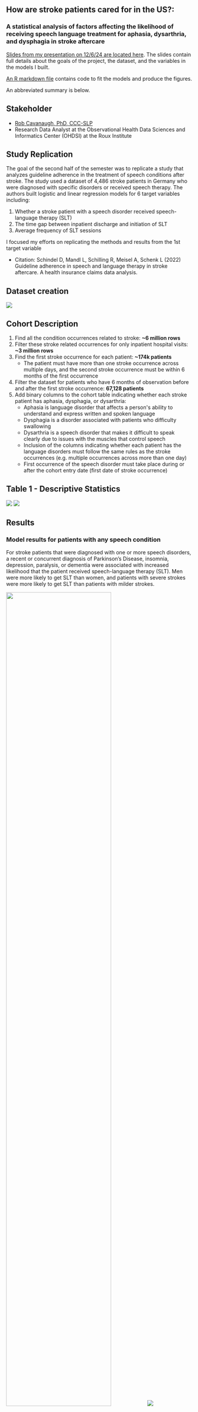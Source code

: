 ## How are stroke patients cared for in the US?:
### A statistical analysis of factors affecting the likelihood of receiving speech language treatment for aphasia, dysarthria, and dysphagia in stroke aftercare

[Slides from my presentation on 12/6/24 are located here](figs/capstone_final_presentation_casey_tilton.pdf). The slides contain full details about the goals of the project, the dataset, and the variables in the models I built.

[An R markdown file](src/analysis/stroke_cohort_analysis.Rmd) contains code to fit the models and produce the figures.

An abbreviated summary is below.

## Stakeholder

* [Rob Cavanaugh, PhD, CCC-SLP](https://roux.northeastern.edu/people/rob-cavanaugh/)
* Research Data Analyst at the Observational Health Data Sciences and Informatics Center (OHDSI) at the Roux Institute


## Study Replication

The goal of the second half of the semester was to replicate a study that analyzes guideline adherence in the treatment of speech conditions after stroke. The study used a dataset of 4,486 stroke patients in Germany who were diagnosed with specific disorders or received speech therapy. The authors built logistic and linear regression models for 6 target variables including:

1. Whether a stroke patient with a speech disorder received speech-language therapy (SLT)
2. The time gap between inpatient discharge and initiation of SLT
3. Average frequency of SLT sessions

I focused my efforts on replicating the methods and results from the 1st target variable

* Citation: Schindel D, Mandl L, Schilling R, Meisel A, Schenk L (2022) Guideline adherence in speech and language therapy in stroke aftercare. A health insurance claims data analysis.

## Dataset creation

<img src= "figs/cohort_creation.png">


## Cohort Description
1. Find all the condition occurrences related to stroke: **~6 million rows**
2. Filter these stroke related occurrences for only inpatient hospital visits: **~3 million rows**
3. Find the first stroke occurrence for each patient: **~174k patients**
    * The patient must have more than one stroke occurrence across multiple days, and the second stroke occurrence must be within 6 months of the first occurrence
4. Filter the dataset for patients who have 6 months of observation before and after the first stroke occurrence: **67,128 patients**
5. Add binary columns to the cohort table indicating whether each stroke patient has aphasia, dysphagia, or dysarthria: 
    * Aphasia is language disorder that affects a person's ability to understand and express written and spoken language
    * Dysphagia is a disorder associated with patients who difficulty swallowing
    * Dysarthria is a speech disorder that makes it difficult to speak clearly due to issues with the muscles that control speech
    * Inclusion of the columns indicating whether each patient has the language disorders must follow the same rules as the stroke occurrences (e.g. multiple occurrences across more than one day)
    * First occurrence of the speech disorder must take place during or after the cohort entry date (first date of stroke occurrence)


## Table 1 - Descriptive Statistics

<img src= "figs/model_analysis/descriptive_stats.png">

<img src= "figs/model_analysis/venn_diagram.png">

## Results

### Model results for patients with any speech condition
For stroke patients that were diagnosed with one or more speech disorders, a recent or concurrent diagnosis of Parkinson’s Disease, insomnia, depression, paralysis, or dementia were associated with increased likelihood that the patient received speech-language therapy (SLT). Men were more likely to get SLT than women, and patients with severe strokes were more likely to get SLT than patients with milder strokes.

<img src= "figs/model_analysis/any_condition_summary.png" width="75%">
<img src= "figs/model_analysis/model_any_condition.png">

### Model results for patients with aphasia

For patients with aphasia, a diagnosis of Parkinson’s or paralysis were the strongest predictors of receiving SLT. A diagnoses of a migraine is associated with a decrease in the likelihood of receiving SLT.

<img src= "figs/model_analysis/aphasia_summary.png" width="75%">
<img src= "figs/model_analysis/aphasia.png">

### Model results for patients with dysphagia

For patients with dysphagia, diagnoses of Parkinson’s, paralysis, insomnia, depression, or dementia, or being a man was associated with a weak but statistically significant increase in the likelihood of receiving SLT.
<img src= "figs/model_analysis/dysphagia_summary.png" width="75%">
<img src= "figs/model_analysis/dysphagia.png">

### Model results for patients with dysarthria

For patients with dysarthria, a diagnoses of Parkinson's is a strong predictor of a patient receiving SLT. The coefficient of 0.6 in the model corresponds to an odds ratio of approximately 1.82, indicating an 82% increase in the odds of receiving SLT compared to patients without a Parkinson's diagnosis.

<img src= "figs/model_analysis/dysarthria_summary.png" width="75%">
<img src= "figs/model_analysis/dysarthria.png">

## Discussion

### Limitations 

* 1623 patients out of the 25,000 patients in the cohort (6.3%) did not have a CCI score and it is unclear why. I made the decision to impute the median CCI score to the rows that were missing. Is the missingness random, or does the missingness reflect something about those patients Running the model after dropping those rows affected the statistical significance and importance of some variables including the age groups

* The age variable is limited in the Pharmetrix+ database compared to the German study because patients born before or during 1937 are all binned into one year.

### Opportunities for Future Work

* Investigate missing CCI data
* Closely compare model results between datasets with missing rows dropped vs imputed
* Experiment with other methods of contrast coding for the age group variable
* Build linear regression models for other target variables:
1. The time gap between inpatient discharge and initiation of SLT
2. Average frequency of SLT sessions


## Acknowledgments

* Thanks to Rob Cavanaugh for his guidance and mentorship
